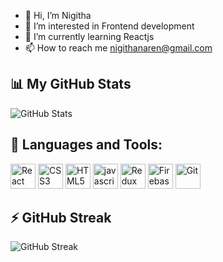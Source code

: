 
- 👋 Hi, I’m Nigitha
- 👀 I’m interested in Frontend development
- 🌱 I’m currently learning Reactjs
- 📫 How to reach me nigithanaren@gmail.com

<!---
i-niki22/i-niki22 is a ✨ special ✨ repository because its `README.md` (this file) appears on your GitHub profile.
You can click the Preview link to take a look at your changes.
--->
## 📊 My GitHub Stats  
![GitHub Stats](https://github-readme-stats.vercel.app/api?username=i-niki22&show_icons=true&theme=light)

## 🚀 Languages and Tools:

<p align="left"> 
  <img src="https://cdn.jsdelivr.net/gh/devicons/devicon/icons/react/react-original.svg" alt="React" width="40" height="40"/>
  <img src="https://cdn.jsdelivr.net/gh/devicons/devicon/icons/css3/css3-original.svg" alt="CSS3" width="40" height="40"/>
  <img src="https://cdn.jsdelivr.net/gh/devicons/devicon/icons/html5/html5-original.svg" alt="HTML5" width="40" height="40"/>
  <img src="https://cdn.jsdelivr.net/gh/devicons/devicon/icons/javascript/javascript-original.svg" alt="javascript" width="40" height="40"/>
  <img src="https://cdn.jsdelivr.net/gh/devicons/devicon/icons/redux/redux-original.svg" alt="Redux" width="40" height="40"/>
  <img src="https://cdn.jsdelivr.net/gh/devicons/devicon/icons/firebase/firebase-plain.svg" alt="Firebase" width="40" height="40"/>
  <img src="https://cdn.jsdelivr.net/gh/devicons/devicon/icons/git/git-original.svg" alt="Git" width="40" height="40"/>
</p>

## ⚡ GitHub Streak  
![GitHub Streak](https://github-readme-streak-stats.herokuapp.com/?user=i-niki22)
